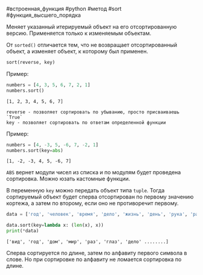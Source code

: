 #встроенная_функция #python #метод #sort #функция_высшего_порядка

Меняет указанный итерируемый объект на его отсортированную версию. Применяется только к изменяемым объектам. 

От `sorted()` отличается тем, что не возвращает отсортированный объект, а изменяет объект, к которому был применен.
```python
sort(reverse, key)
```
Пример:
```python
numbers = [4, 3, 5, 6, 7, 2, 1]
numbers.sort()
```
```
[1, 2, 3, 4, 5, 6, 7]
```
	reverse - позволяет сортировать по убыванию, просто присваиваешь `True`
	key - позволяет сортировать по ответам определенной функции
Пример:
```python
numbers = [4, -3, 5, -6, 7, -2, 1]
numbers.sort(key=abs)
```
```
[1, -2, -3, 4, 5, -6, 7]
```
`ABS` вернет модули чисел из списка и по модулям будет проведена сортировка. Можно юзать кастомные функции.

В переменную `key` можно передать объект типа `tuple`. Тогда сортируемый объект будет сперва отсортирован по первому значению кортежа, а затем по второму, если оно не противоречит первому.

```python
data = ['год', 'человек', 'время', 'дело', 'жизнь', 'день', 'рука', 'раз', 'работа', 'слово', 'место', 'лицо', 'друг','глаз', 'вопрос', 'дом', 'сторона', 'страна', 'мир', 'случай', 'голова', 'ребенок', 'сила', 'конец', 'вид', 'система', 'часть', 'город', 'отношение', 'женщина', 'деньги']

data.sort(key=lambda x: (len(x), x))
print(*data)
```
```
['вид', 'год', 'дом', 'мир', 'раз', 'глаз', 'дело' ........]
```
Сперва сортируется по длине, затем по алфавиту первого символа в слове. Но при сортировке по алфавиту не ломается сортировка по длине.